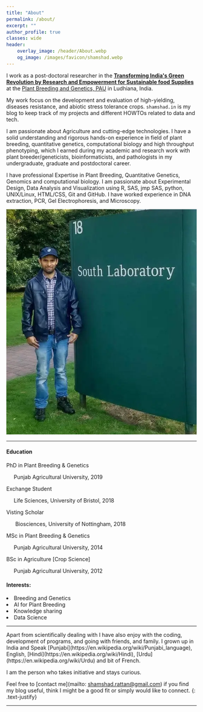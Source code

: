 ```yaml
---
title: "About"
permalink: /about/
excerpt: ""
author_profile: true
classes: wide
header:
    overlay_image: /header/About.webp
    og_image: /images/favicon/shamshad.webp
---
```


I work as a post-doctoral researcher in the **[Transforming India's Green Revolution by Research and Empowerment for Sustainable food Supplies](https://tigr2ess.globalfood.cam.ac.uk/fps/FP3)** at the [Plant Breeding and Genetics, PAU](https://www.pau.edu/coa/index.php?_act=manageDepartments&DO=viewDepartment&intLinkID=9) in Ludhiana, India.

My work focus on the development and evaluation of high-yielding, diseases resistance, and abiotic stress tolerance crops. `shamshad.in` is my blog to keep track of my projects and different HOWTOs related to data and tech. 

I am passionate about Agriculture and cutting-edge technologies. I have a solid understanding and rigorous hands-on experience in field of plant breeding, quantitative genetics, computational biology and high throughput phenotyping, which I earned during my academic and research work with plant breeder/geneticists, bioinformaticists, and pathologists in my undergraduate, graduate and postdoctoral career. 

I have professional Expertise in Plant Breeding, Quantitative Genetics, Genomics and computational biology. I am passionate about Experimental Design, Data Analysis and Visualization using R, SAS, jmp SAS, python, UNIX/Linux, HTML/CSS, Git and GitHub. I have worked experience in DNA extraction, PCR, Gel Electrophoresis, and Microscopy.

<img id="about-me" src="/images/Shamshad_Rattan.webp" loading='lazy' alt="about-me">

<hr>
<div class="edu"> 
<div class="container-item"><h4>Education</h4>
<span class="fa-solid fa-graduation-cap"></span> PhD in Plant Breeding & Genetics 
 <p>&nbsp;&nbsp;&nbsp;&nbsp;&nbsp;Punjab Agricultural University, 2019</p>

<span class="fa-solid fa-building-columns"></span> Exchange Student 
 <p>&nbsp;&nbsp;&nbsp;&nbsp;&nbsp;Life Sciences, University of Bristol, 2018</p>

<span class="fa-solid fa-building-columns"></span> Visting Scholar
<p>&nbsp;&nbsp;&nbsp;&nbsp;&nbsp; Biosciences, University of Nottingham, 2018</p>

<span class="fa-solid fa-graduation-cap"></span> MSc in Plant Breeding & Genetics
 <p>&nbsp;&nbsp;&nbsp;&nbsp;&nbsp;Punjab Agricultural University, 2014</p>

 <span class="fa-solid fa-graduation-cap"></span> 
BSc in  Agriculture [Crop Science]
<p>&nbsp;&nbsp;&nbsp;&nbsp;&nbsp;Punjab Agricultural University, 2012</p>
  </div>
<div class="container-item"><h4>Interests:</h4>
  <li>Breeding and Genetics</li>   
  <li>AI for Plant Breeding</li>                    
  <li>Knowledge sharing</li>
  <li>Data Science</li>
 </div>
</div>
<hr>
Apart from scientifically dealing with I have also enjoy with the coding, development of programs, and going with friends, and family. I grown up in India and Speak [Punjabi](https://en.wikipedia.org/wiki/Punjabi_language), English, [Hindi](https://en.wikipedia.org/wiki/Hindi), [Urdu](https://en.wikipedia.org/wiki/Urdu) and bit of French.


I am the person who takes initiative and stays curious.

Feel free to [contact me](mailto: shamshad.rattan@gmail.com) if you find my blog useful, think I might be a good fit or simply would like to connect.
{: .text-justify}
<hr>
